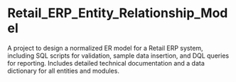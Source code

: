 # Retail_ERP_Entity_Relationship_Model
A project to design a normalized ER model for a Retail ERP system, including SQL scripts for validation, sample data insertion, and DQL queries for reporting. Includes detailed technical documentation and a data dictionary for all entities and modules.
